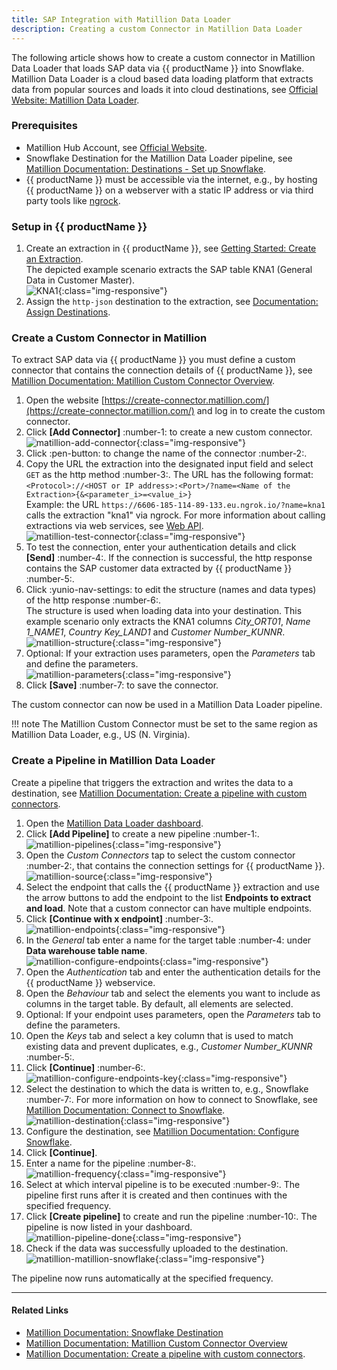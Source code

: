 ```yaml
---
title: SAP Integration with Matillion Data Loader
description: Creating a custom Connector in Matillion Data Loader 
---
```


The following article shows how to create a custom connector in Matillion Data Loader that loads SAP data via {{ productName }} into Snowflake.
Matillion Data Loader is a cloud based data loading platform that extracts data from popular sources and loads it into cloud destinations, see [Official Website: Matillion Data Loader](https://www.matillion.com/products/data-loader/).

### Prerequisites

- Matillion Hub Account, see [Official Website](https://hub.matillion.com/). 
- Snowflake Destination for the Matillion Data Loader pipeline, see [Matillion Documentation: Destinations - Set up Snowflake](https://docs.matillion.com/data-productivity-cloud/batch/docs/set-up-snowflake/).
- {{ productName }} must be accessible via the internet, e.g., by hosting {{ productName }} on a webserver with a static IP address or via third party tools like [ngrock](https://ngrok.com/). 

### Setup in {{ productName }}

1. Create an extraction in {{ productName }}, see [Getting Started: Create an Extraction](../getting-started.md/#create-an-extraction). <br>
The depicted example scenario extracts the SAP table KNA1 (General Data in Customer Master).<br>
![KNA1](../assets/images/xu/articles/kna1.png){:class="img-responsive"}
2. Assign the `http-json` destination to the extraction, see [Documentation: Assign Destinations](../documentation/destinations/json-via-http.md).

### Create a Custom Connector in Matillion

To extract SAP data via {{ productName }} you must define a custom connector that contains the connection details of {{ productName }}, see [Matillion Documentation: Matillion Custom Connector Overview](https://docs.matillion.com/data-productivity-cloud/custom-connector/docs/custom-connector-overview/).

1. Open the website [https://create-connector.matillion.com/](https://create-connector.matillion.com/) and log in to create the custom connector.
2. Click **[Add Connector]** :number-1: to create a new custom connector.<br>
![matillion-add-connector](../assets/images/xu/articles/matillion-add-connector.png){:class="img-responsive"}
3. Click :pen-button: to change the name of the connector :number-2:.
3. Copy the URL the extraction into the designated input field and select `GET` as the http method :number-3:. 
The URL has the following format: <br>
`<Protocol>://<HOST or IP address>:<Port>/?name=<Name of the Extraction>{&<parameter_i>=<value_i>}`<br>
Example: the URL `https://6606-185-114-89-133.eu.ngrok.io/?name=kna1` calls the extraction "kna1" via ngrock.
For more information about calling extractions via web services, see [Web API](../web-api.md/#run-extractions).<br>
![matillion-test-connector](../assets/images/xu/articles/matillion-test-connector.png){:class="img-responsive"}
4. To test the connection, enter your authentication details and click **[Send]** :number-4:. 
If the connection is successful, the http response contains the SAP customer data extracted by {{ productName }} :number-5:.
5. Click :yunio-nav-settings: to edit the structure (names and data types) of the http response :number-6:.<br>
The structure is used when loading data into your destination.
This example scenario only extracts the KNA1 columns *City_ORT01*, *Name 1_NAME1*, *Country Key_LAND1* and *Customer Number_KUNNR*.<br>
![matillion-structure](../assets/images/xu/articles/matillion-structure.png){:class="img-responsive"} 
6. Optional: If your extraction uses parameters, open the *Parameters* tab and define the parameters.<br>
![matillion-parameters](../assets/images/xu/articles/matillion-parameters.png){:class="img-responsive"}
7. Click **[Save]** :number-7: to save the connector.

The custom connector can now be used in a Matillion Data Loader pipeline.

!!! note
    The Matillion Custom Connector must be set to the same region as Matillion Data Loader, e.g., US (N. Virginia).

### Create a Pipeline in Matillion Data Loader

Create a pipeline that triggers the extraction and writes the data to a destination, see [Matillion Documentation: Create a pipeline with custom connectors](https://docs.matillion.com/data-productivity-cloud/custom-connector/docs/custom-connector-batch-pipeline/).

1. Open the [Matillion Data Loader dashboard](https://dataloader.matillion.com/dashboard).
2. Click **[Add Pipeline]** to create a new pipeline :number-1:.
![matillion-pipelines](../assets/images/xu/articles/matillion-pipelines.png){:class="img-responsive"}
3. Open the *Custom Connectors* tap to select the custom connector :number-2:, that contains the connection settings for {{ productName }}. 
![matillion-source](../assets/images/xu/articles/matillion-source.png){:class="img-responsive"}
4. Select the endpoint that calls the {{ productName }} extraction and use the arrow buttons to add the endpoint to the list **Endpoints to extract and load**.
Note that a custom connector can have multiple endpoints.
5. Click **[Continue with x endpoint]** :number-3:.<br>
![matillion-endpoints](../assets/images/xu/articles/matillion-endpoint.png){:class="img-responsive"}
6. In the *General* tab enter a name for the target table :number-4: under **Data warehouse table name**.<br>
![matillion-configure-endpoints](../assets/images/xu/articles/matillion-configure-endpoint.png){:class="img-responsive"}
7. Open the *Authentication* tab and enter the authentication details for the {{ productName }} webservice.
8. Open the *Behaviour* tab and select the elements you want to include as columns in the target table. By default, all elements are selected.
9. Optional: If your endpoint uses parameters, open the *Parameters* tab to define the parameters.
10. Open the *Keys* tab and select a key column that is used to match existing data and prevent duplicates, e.g., *Customer Number_KUNNR* :number-5:.
11. Click **[Continue]** :number-6:.<br>
![matillion-configure-endpoints-key](../assets/images/xu/articles/matillion-configure-endpoint-key.png){:class="img-responsive"}
12. Select the destination to which the data is written to, e.g., Snowflake :number-7:. 
For more information on how to connect to Snowflake, see [Matillion Documentation: Connect to Snowflake](https://docs.matillion.com/data-productivity-cloud/batch/docs/connect-to-snowflake/).<br>
![matillion-destination](../assets/images/xu/articles/matillion-destination.png){:class="img-responsive"}
13. Configure the destination, see [Matillion Documentation: Configure Snowflake](https://docs.matillion.com/data-productivity-cloud/batch/docs/connect-to-snowflake/#configure-snowflake).
14. Click **[Continue]**.
15. Enter a name for the pipeline :number-8:.<br>
![matillion-frequency](../assets/images/xu/articles/matillion-frequency.png){:class="img-responsive"}
16. Select at which interval pipeline is to be executed :number-9:. The pipeline first runs after it is created and then continues with the specified frequency.
17. Click **[Create pipeline]** to create and run the pipeline :number-10:. The pipeline is now listed in your dashboard.<br>
![matillion-pipeline-done](../assets/images/xu/articles/matillion-pipeline-done.png){:class="img-responsive"}
18. Check if the data was successfully uploaded to the destination.<br>
![matillion-matillion-snowflake](../assets/images/xu/articles/matillion-snowflake.png){:class="img-responsive"}

The pipeline now runs automatically at the specified frequency. 

*****
#### Related Links

- [Matillion Documentation: Snowflake Destination](https://docs.matillion.com/data-productivity-cloud/batch/docs/set-up-snowflake/)
- [Matillion Documentation: Matillion Custom Connector Overview](https://docs.matillion.com/data-productivity-cloud/custom-connector/docs/custom-connector-overview/)
- [Matillion Documentation: Create a pipeline with custom connectors](https://docs.matillion.com/data-productivity-cloud/custom-connector/docs/custom-connector-batch-pipeline/).
